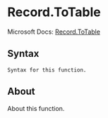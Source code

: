 ---
---

# Record.ToTable

Microsoft Docs: [Record.ToTable](https://docs.microsoft.com/en-us/powerquery-m/record-totable)

## Syntax

```
Syntax for this function.
```

## About

About this function.

